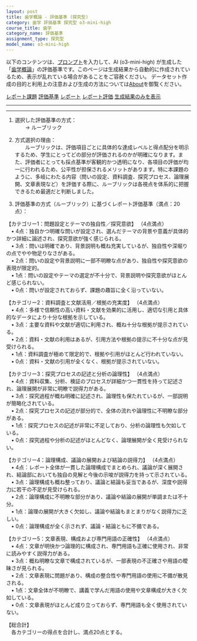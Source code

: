 ```yaml
---
layout: post
title: 歯学概論 - 評価基準 (探究型)
category: 歯学 評価基準 探究型 o3-mini-high
course_title: 歯学
category_name: 評価基準
assignment_type: 探究型
model_name: o3-mini-high
---
```


以下のコンテンツは、[プロンプト](https://github.com/takedatoshiyuki/synthetic_assignments/tree/main/generated/歯学/o3-mini-high/prompt_評価基準-探究型.md)を入力して、AI (o3-mini-high) が生成した「[歯学概論](/contents/歯学/)」の評価基準です。このページは生成結果から自動的に作成されているため、表示が乱れている場合があることをご容赦ください。
データセット作成の目的と利用上の注意および生成の方法については[About](/About)を御覧ください。

[レポート課題](../レポート課題-探究型)
[評価基準](../評価基準-探究型)
[レポート](../レポート-探究型)
[レポート評価](../レポート評価-探究型)
[生成結果のみを表示](https://github.com/takedatoshiyuki/synthetic_assignments/tree/main/generated/歯学/o3-mini-high/評価基準-探究型.md)
  

***
***
  
1. 選択した評価基準の方式：  
  → ルーブリック

2. 方式選択の理由：  
  ルーブリックは、評価項目ごとに具体的な達成レベルと得点配分を明示するため、学生にとってどの部分が評価されるのかが明確になります。また、評価者にとっても採点基準が客観的かつ透明になり、各項目の評価が均一に行われるため、公平性が担保されるメリットがあります。特に本課題のように、多岐にわたる内容（問いの設定、資料調査、探究プロセス、論理展開、文章表現など）を評価する際に、ルーブリックは各視点を体系的に把握できるため最適だと判断しました。

3. 評価基準の方式（ルーブリック）に基づくレポート評価基準（満点：20点）：  

【カテゴリー1：問題設定とテーマの独自性／探究意欲】 （4点満点）  
 • 4点：独自かつ明確な問いが設定され、選んだテーマの背景や意義が具体的かつ詳細に論述され、探究意欲が強く感じられる。  
 • 3点：問いは明確であり、背景説明も概ね充実しているが、独自性や深堀りの点でやや物足りなさがある。  
 • 2点：問いの設定や背景説明に一部不明瞭な点があり、独自性や探究意欲の表現が限定的。  
 • 1点：問いの設定やテーマの選定が不十分で、背景説明や探究意欲がほとんど感じられない。  
 • 0点：問いが設定されておらず、課題の趣旨に全く沿っていない。  

【カテゴリー2：資料調査と文献活用／根拠の充実度】 （4点満点）  
 • 4点：多様で信頼性の高い資料・文献を効果的に活用し、適切な引用と具体的なデータにより十分な根拠を示している。  
 • 3点：主要な資料や文献が適切に利用され、概ね十分な根拠が提示されている。  
 • 2点：資料・文献の利用はあるが、引用方法や根拠の提示に不十分な点が見受けられる。  
 • 1点：資料調査が極めて限定的で、根拠や引用がほとんど行われていない。  
 • 0点：資料・文献の引用が全くなく、根拠が提示されていない。  

【カテゴリー3：探究プロセスの記述と分析の論理性】 （4点満点）  
 • 4点：資料収集、分析、検証のプロセスが詳細かつ一貫性を持って記述され、論理展開が非常に明瞭で説得力がある。  
 • 3点：探究過程が概ね明確に記述され、論理性も保たれているが、一部説明が簡略化されている。  
 • 2点：探究プロセスの記述が部分的で、全体の流れや論理性に不明瞭な部分がある。  
 • 1点：探究プロセスの記述が非常に不足しており、分析の論理性も欠如している。  
 • 0点：探究過程や分析の記述がほとんどなく、論理展開が全く見受けられない。  

【カテゴリー4：論理構成、議論の展開および結論の説得力】 （4点満点）  
 • 4点：レポート全体が一貫した論理構成でまとめられ、議論が深く展開され、結論部においても独自の見解と今後の示唆が説得力を持って示されている。  
 • 3点：論理構成も概ね整っており、議論と結論も妥当であるが、深度や説得力に若干の不足が見受けられる。  
 • 2点：論理構成に不明瞭な部分があり、議論や結論の展開が単調または不十分。  
 • 1点：論理の展開が大きく欠如し、議論や結論もまとまりがなく説得力に乏しい。  
 • 0点：論理構成が全く示されず、議論・結論ともに不備である。  

【カテゴリー5：文章表現、構成および専門用語の正確性】 （4点満点）  
 • 4点：文章が明快かつ論理的に構成され、専門用語も正確に使用され、非常に読みやすく説得力がある。  
 • 3点：概ね明瞭な文章で構成されているが、一部表現の不正確さや用語の曖昧さが見られる。  
 • 2点：文章表現に問題があり、構成の整合性や専門用語の使用に不備が散見される。  
 • 1点：文章全体が不明瞭で、講義で学んだ用語の使用や文章構成が大きく欠如している。  
 • 0点：文章表現がほとんど成り立っておらず、専門用語も全く使用されていない。  

【総合計】  
 各カテゴリーの得点を合計し、満点20点とする。
